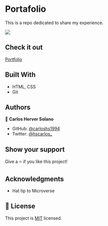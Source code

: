 # Portafolio
This is a repo dedicated to share my experience.

![](https://img.shields.io/badge/Microverse-blueviolet)

## Check it out
[Portfolio](https://carloshs1994.github.io/Portfolio/)

## Built With

- HTML, CSS
- Git

## Authors

👤 **Carlos Herver Solano**

- GitHub: [@carloshs1994](https://github.com/carloshs1994)
- Twitter: [@hscarlos_](https://twitter.com/hscarlos_)

## Show your support

Give a ⭐️ if you like this project!

## Acknowledgments

- Hat tip to Microverse

## 📝 License

This project is [MIT](./MIT.md) licensed.
